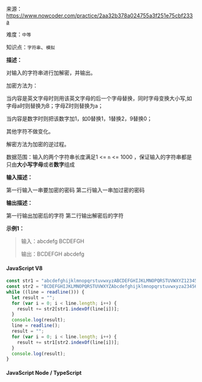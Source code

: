 来源：<https://www.nowcoder.com/practice/2aa32b378a024755a3f251e75cbf233a>

难度：`中等`

知识点：`字符串`、`模拟`

**描述：**

对输入的字符串进行加解密，并输出。

加密方法为：

当内容是英文字母时则用该英文字母的后一个字母替换，同时字母变换大小写,如字母a时则替换为B；字母Z时则替换为a；

当内容是数字时则把该数字加1，如0替换1，1替换2，9替换0；

其他字符不做变化。

解密方法为加密的逆过程。

数据范围：输入的两个字符串长度满足1 <= `n` <= 1000  ，保证输入的字符串都是只由**大小写字母**或者**数字**组成

**输入描述：**

第一行输入一串要加密的密码
第二行输入一串加过密的密码

**输出描述：**

第一行输出加密后的字符
第二行输出解密后的字符

**示例1：**

> 输入：abcdefg
BCDEFGH
>
> 输出：BCDEFGH
abcdefg

<!-- tabs:start -->

#### **JavaScript V8**

```javascript
const str1 = "abcdefghijklmnopqrstuvwxyzABCDEFGHIJKLMNOPQRSTUVWXYZ1234567890";
const str2 = "BCDEFGHIJKLMNOPQRSTUVWXYZAbcdefghijklmnopqrstuvwxyza2345678901";
while ((line = readline())) {
  let result = "";
  for (var i = 0; i < line.length; i++) {
    result += str2[str1.indexOf(line[i])];
  }
  console.log(result);
  line = readline();
  result = "";
  for (var i = 0; i < line.length; i++) {
    result += str1[str2.indexOf(line[i])];
  }
  console.log(result);
}
```

#### **JavaScript Node / TypeScript**

```javascript

```

<!-- tabs:end -->
